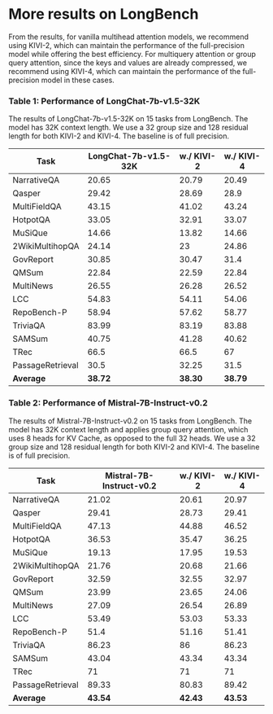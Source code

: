 # More results on LongBench

From the results, for vanilla multihead attention models, we recommend using KIVI-2, which can maintain the performance of the full-precision model while offering the best efficiency. For multiquery attention or group query attention, since the keys and values are already compressed, we recommend using KIVI-4, which can maintain the performance of the full-precision model in these cases.

### Table 1: Performance of LongChat-7b-v1.5-32K

The results of LongChat-7b-v1.5-32K on 15 tasks from LongBench. The model has 32K context length. We use a 32 group size and 128 residual length for both KIVI-2 and KIVI-4. The baseline is of full precision.

| Task             | LongChat-7b-v1.5-32K | w./ KIVI-2 | w./ KIVI-4 |
|------------------|----------------------|--------------|---------------|
| NarrativeQA      | 20.65                | 20.79        | 20.49         |
| Qasper           | 29.42                | 28.69        | 28.9          |
| MultiFieldQA     | 43.15                | 41.02        | 43.24         |
| HotpotQA         | 33.05                | 32.91        | 33.07         |
| MuSiQue          | 14.66                | 13.82        | 14.66         |
| 2WikiMultihopQA  | 24.14                | 23           | 24.86         |
| GovReport        | 30.85                | 30.47        | 31.4          |
| QMSum            | 22.84                | 22.59        | 22.84         |
| MultiNews        | 26.55                | 26.28        | 26.52         |
| LCC              | 54.83                | 54.11        | 54.06         |
| RepoBench-P      | 58.94                | 57.62        | 58.77         |
| TriviaQA         | 83.99                | 83.19        | 83.88         |
| SAMSum           | 40.75                | 41.28        | 40.62         |
| TRec             | 66.5                 | 66.5         | 67            |
| PassageRetrieval | 30.5                 | 32.25        | 31.5          |
| **Average**      | **38.72**            | **38.30**    | **38.79**     |

### Table 2: Performance of Mistral-7B-Instruct-v0.2

The results of Mistral-7B-Instruct-v0.2 on 15 tasks from LongBench. The model has 32K context length and applies group query attention, which uses 8 heads for KV Cache, as opposed to the full 32 heads. We use a 32 group size and 128 residual length for both KIVI-2 and KIVI-4. The baseline is of full precision.

| Task             | Mistral-7B-Instruct-v0.2 | w./ KIVI-2 | w./ KIVI-4 |
|------------------|--------------------------|--------------|---------------|
| NarrativeQA      | 21.02                    | 20.61        | 20.97         |
| Qasper           | 29.41                    | 28.73        | 29.41         |
| MultiFieldQA     | 47.13                    | 44.88        | 46.52         |
| HotpotQA         | 36.53                    | 35.47        | 36.25         |
| MuSiQue          | 19.13                    | 17.95        | 19.53         |
| 2WikiMultihopQA  | 21.76                    | 20.68        | 21.66         |
| GovReport        | 32.59                    | 32.55        | 32.97         |
| QMSum            | 23.99                    | 23.65        | 24.06         |
| MultiNews        | 27.09                    | 26.54        | 26.89         |
| LCC              | 53.49                    | 53.03        | 53.33         |
| RepoBench-P      | 51.4                     | 51.16        | 51.41         |
| TriviaQA         | 86.23                    | 86           | 86.23         |
| SAMSum           | 43.04                    | 43.34        | 43.34         |
| TRec             | 71                       | 71           | 71            |
| PassageRetrieval | 89.33                    | 80.83        | 89.42         |
| **Average**      | **43.54**                | **42.43**    | **43.53**     |

